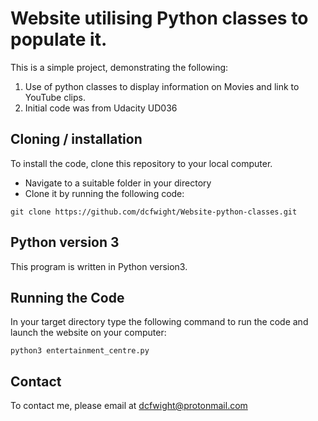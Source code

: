 # Website utilising Python classes to populate it.
This is a simple project, demonstrating the following:
1. Use of python classes to display information on Movies and link to YouTube clips.
2. Initial code was from Udacity UD036

## Cloning / installation
To install the code, clone this repository to your local computer.
- Navigate to a suitable folder in your directory
- Clone it by running the following code:
```
git clone https://github.com/dcfwight/Website-python-classes.git
```

## Python version 3
This program is written in Python version3.

## Running the Code
In your target directory type the following command to run the code and launch the website on your computer:

`python3 entertainment_centre.py`

## Contact
To contact me, please email at dcfwight@protonmail.com

